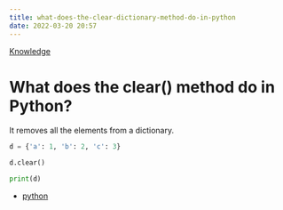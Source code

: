 ```yaml
---
title: what-does-the-clear-dictionary-method-do-in-python
date: 2022-03-20 20:57
---
```


[Knowledge](Knowledge.md)

# What does the clear() method do in Python?

It removes all the elements from a dictionary.

```python
d = {'a': 1, 'b': 2, 'c': 3}

d.clear()

print(d)
```

-   [python](python.md)
